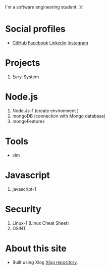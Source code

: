 I'm a software engineering student. :skull_and_crossbones:


# Social profiles 
* [GitHub](https://www.github.com/Adosh74) [Facebook](https://www.facebook.com/shebl74) [Linkedin](https://www.linkedin.com/in/shebl74) [Instagram](https://www.instagram.com/shebl0x01) 


# Projects
  1. Eary-System
# Node.js
 1. Node.Js-1 (create environment )
 2. mongoDB (connection with Mongo database)
 3. mongoFeatures

# Tools
  * vim


# Javascript
 1. javascript-1

# Security
 1. Linux-1 (Linux Cheat Sheet)
 2. OSINT

# About this site
* Built using Xlog [Xlog repository](https://github.com/emad-elsaid/emad-elsaid.github.io).

    



